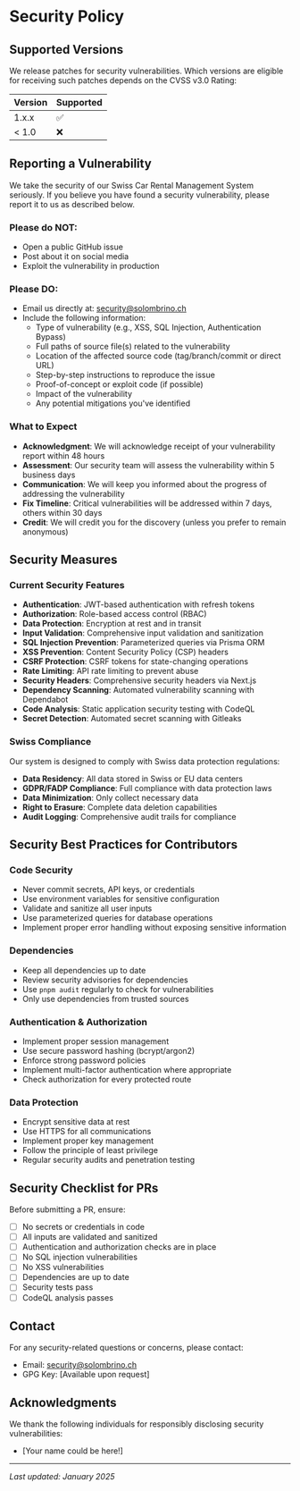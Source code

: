 # Security Policy

## Supported Versions

We release patches for security vulnerabilities. Which versions are eligible for receiving such
patches depends on the CVSS v3.0 Rating:

| Version | Supported          |
| ------- | ------------------ |
| 1.x.x   | :white_check_mark: |
| < 1.0   | :x:                |

## Reporting a Vulnerability

We take the security of our Swiss Car Rental Management System seriously. If you believe you have
found a security vulnerability, please report it to us as described below.

### Please do NOT:

- Open a public GitHub issue
- Post about it on social media
- Exploit the vulnerability in production

### Please DO:

- Email us directly at: security@solombrino.ch
- Include the following information:
  - Type of vulnerability (e.g., XSS, SQL Injection, Authentication Bypass)
  - Full paths of source file(s) related to the vulnerability
  - Location of the affected source code (tag/branch/commit or direct URL)
  - Step-by-step instructions to reproduce the issue
  - Proof-of-concept or exploit code (if possible)
  - Impact of the vulnerability
  - Any potential mitigations you've identified

### What to Expect

- **Acknowledgment**: We will acknowledge receipt of your vulnerability report within 48 hours
- **Assessment**: Our security team will assess the vulnerability within 5 business days
- **Communication**: We will keep you informed about the progress of addressing the vulnerability
- **Fix Timeline**: Critical vulnerabilities will be addressed within 7 days, others within 30 days
- **Credit**: We will credit you for the discovery (unless you prefer to remain anonymous)

## Security Measures

### Current Security Features

- **Authentication**: JWT-based authentication with refresh tokens
- **Authorization**: Role-based access control (RBAC)
- **Data Protection**: Encryption at rest and in transit
- **Input Validation**: Comprehensive input validation and sanitization
- **SQL Injection Prevention**: Parameterized queries via Prisma ORM
- **XSS Prevention**: Content Security Policy (CSP) headers
- **CSRF Protection**: CSRF tokens for state-changing operations
- **Rate Limiting**: API rate limiting to prevent abuse
- **Security Headers**: Comprehensive security headers via Next.js
- **Dependency Scanning**: Automated vulnerability scanning with Dependabot
- **Code Analysis**: Static application security testing with CodeQL
- **Secret Detection**: Automated secret scanning with Gitleaks

### Swiss Compliance

Our system is designed to comply with Swiss data protection regulations:

- **Data Residency**: All data stored in Swiss or EU data centers
- **GDPR/FADP Compliance**: Full compliance with data protection laws
- **Data Minimization**: Only collect necessary data
- **Right to Erasure**: Complete data deletion capabilities
- **Audit Logging**: Comprehensive audit trails for compliance

## Security Best Practices for Contributors

### Code Security

- Never commit secrets, API keys, or credentials
- Use environment variables for sensitive configuration
- Validate and sanitize all user inputs
- Use parameterized queries for database operations
- Implement proper error handling without exposing sensitive information

### Dependencies

- Keep all dependencies up to date
- Review security advisories for dependencies
- Use `pnpm audit` regularly to check for vulnerabilities
- Only use dependencies from trusted sources

### Authentication & Authorization

- Implement proper session management
- Use secure password hashing (bcrypt/argon2)
- Enforce strong password policies
- Implement multi-factor authentication where appropriate
- Check authorization for every protected route

### Data Protection

- Encrypt sensitive data at rest
- Use HTTPS for all communications
- Implement proper key management
- Follow the principle of least privilege
- Regular security audits and penetration testing

## Security Checklist for PRs

Before submitting a PR, ensure:

- [ ] No secrets or credentials in code
- [ ] All inputs are validated and sanitized
- [ ] Authentication and authorization checks are in place
- [ ] No SQL injection vulnerabilities
- [ ] No XSS vulnerabilities
- [ ] Dependencies are up to date
- [ ] Security tests pass
- [ ] CodeQL analysis passes

## Contact

For any security-related questions or concerns, please contact:

- Email: security@solombrino.ch
- GPG Key: [Available upon request]

## Acknowledgments

We thank the following individuals for responsibly disclosing security vulnerabilities:

- [Your name could be here!]

---

_Last updated: January 2025_
